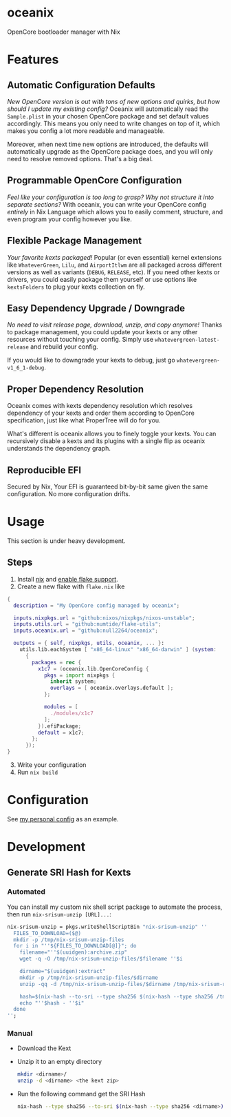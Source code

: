 # oceanix
OpenCore bootloader manager with Nix

# Features
## Automatic Configuration Defaults
*New OpenCore version is out with tons of new options and quirks, but how should I update my existing config?* Oceanix will automatically read the `Sample.plist` in your chosen OpenCore package and set default values accordingly. This means you only need to write changes on top of it, which makes you config a lot more readable and manageable.  

Moreover, when next time new options are introduced, the defaults will automatically upgrade as the OpenCore package does, and you will only need to resolve removed options. That's a big deal.

## Programmable OpenCore Configuration
*Feel like your configuration is too long to grasp? Why not structure it into separate sections?* With oceanix, you can write your OpenCore config *entirely* in Nix Language which allows you to easily comment, structure, and even program your config however you like.

## Flexible Package Management
*Your favorite kexts packaged!* Popular (or even essential) kernel extensions like `WhateverGreen`, `Lilu`, and `AirportItlwm` are all packaged across different versions as well as variants (`DEBUG`, `RELEASE`, etc). If you need other kexts or drivers, you could easily package them yourself or use options like `kextsFolders` to plug your kexts collection on fly.

## Easy Dependency Upgrade / Downgrade
*No need to visit release page, download, unzip, and copy anymore!* Thanks to package management, you could update your kexts or any other resources without touching your config. Simply use `whatevergreen-latest-release` and rebuild your config.  

If you would like to downgrade your kexts to debug, just go `whatevergreen-v1_6_1-debug`.

## Proper Dependency Resolution
Oceanix comes with kexts dependency resolution which resolves dependency of your kexts and order them according to OpenCore specification, just like what ProperTree will do for you.  

What's different is oceanix allows you to finely toggle your kexts. You can recursively disable a kexts and its plugins with a single flip as oceanix understands the dependency graph.

## Reproducible EFI
Secured by Nix, Your EFI is guaranteed bit-by-bit same given the same configuration. No more configuration drifts.

# Usage
This section is under heavy development.  

## Steps
1. Install [nix](https://nixos.org) and [enable flake support](https://nixos.wiki/wiki/Flakes).
2. Create a new flake with `flake.nix` like
```nix
{
  description = "My OpenCore config managed by oceanix";

  inputs.nixpkgs.url = "github:nixos/nixpkgs/nixos-unstable";
  inputs.utils.url = "github:numtide/flake-utils";
  inputs.oceanix.url = "github:null2264/oceanix";

  outputs = { self, nixpkgs, utils, oceanix, ... }:
    utils.lib.eachSystem [ "x86_64-linux" "x86_64-darwin" ] (system:
      {
        packages = rec {
          x1c7 = (oceanix.lib.OpenCoreConfig {
            pkgs = import nixpkgs {
              inherit system;
              overlays = [ oceanix.overlays.default ];
            };

            modules = [
              ./modules/x1c7
            ];
          }).efiPackage;
          default = x1c7;
        };
      });
}
```
3. Write your configuration
3. Run `nix build`

# Configuration
See [my personal config](https://github.com/null2264/ThinkPad-L460-OpenCore) as an example.

# Development

## Generate SRI Hash for Kexts

### Automated

You can install my custom nix shell script package to automate the process, then run `nix-srisum-unzip [URL]...`:

  ```nix
  nix-srisum-unzip = pkgs.writeShellScriptBin "nix-srisum-unzip" ''
    FILES_TO_DOWNLOAD=($@)
    mkdir -p /tmp/nix-srisum-unzip-files
    for i in "''${FILES_TO_DOWNLOAD[@]}"; do
      filename="''$(uuidgen):archive.zip"
      wget -q -O /tmp/nix-srisum-unzip-files/$filename ''$i

      dirname="$(uuidgen):extract"
      mkdir -p /tmp/nix-srisum-unzip-files/$dirname
      unzip -qq -d /tmp/nix-srisum-unzip-files/$dirname /tmp/nix-srisum-unzip-files/$filename

      hash=$(nix-hash --to-sri --type sha256 $(nix-hash --type sha256 /tmp/nix-srisum-unzip-files/$dirname))
      echo "''$hash - ''$i"
    done
  '';
  ```

### Manual

- Download the Kext
- Unzip it to an empty directory

  ```sh
  mkdir <dirname>/
  unzip -d <dirname> <the kext zip>
  ```

- Run the following command get the SRI Hash

  ```sh
  nix-hash --type sha256 --to-sri $(nix-hash --type sha256 <dirname>)
  ```

